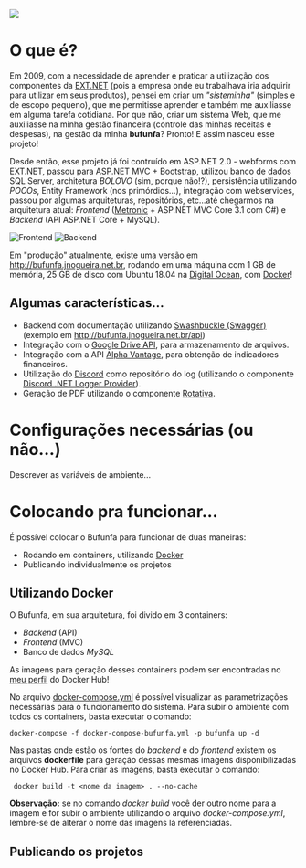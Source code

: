 ![](https://raw.githubusercontent.com/jlnpinheiro/bufunfa-net-core-3.1/master/docs/banner-readme.png)
# O que é?
Em 2009, com a necessidade de aprender e praticar a utilização dos componentes da [EXT.NET](https://ext.net/) (pois a empresa onde eu trabalhava iria adquirir para utilizar em seus produtos), pensei em criar um *"sisteminha"* (simples e de escopo pequeno), que me permitisse aprender e também me auxiliasse em alguma tarefa cotidiana. Por que não, criar um sistema Web, que me auxiliasse na minha gestão financeira (controle das minhas receitas e despesas), na gestão da minha **bufunfa**? Pronto! E assim nasceu esse projeto!

Desde então, esse projeto já foi contruído em ASP.NET 2.0 - webforms com EXT.NET, passou para ASP.NET MVC + Bootstrap, utilizou banco de dados SQL Server, architetura *BOLOVO* (sim, porque não!?), persistência utilizando *POCOs*, Entity Framework (nos primórdios...), integração com webservices, passou por algumas arquiteturas, repositórios, etc...até chegarmos na arquitetura atual: *Frontend* ([Metronic](https://keenthemes.com/metronic/) + ASP.NET MVC Core 3.1 com C#) e *Backend* (API ASP.NET Core + MySQL).

![Frontend](https://raw.githubusercontent.com/jlnpinheiro/bufunfa-net-core-3.1/master/docs/tela-01.png)
![Backend](https://raw.githubusercontent.com/jlnpinheiro/bufunfa-net-core-3.1/master/docs/tela-backend-01.png)

Em "produção" atualmente, existe uma versão em http://bufunfa.jnogueira.net.br, rodando em uma máquina com 1 GB de memória, 25 GB de disco com Ubuntu 18.04 na [Digital Ocean](https://www.digitalocean.com/), com [Docker](https://www.docker.com)!

## Algumas características...
* Backend com documentação utilizando [Swashbuckle (Swagger)](https://docs.microsoft.com/pt-br/aspnet/core/tutorials/getting-started-with-swashbuckle?view=aspnetcore-3.1&tabs=visual-studio) (exemplo em http://bufunfa.jnogueira.net.br/api)
* Integração com o [Google Drive API](https://developers.google.com/drive), para armazenamento de arquivos.
* Integração com a API [Alpha Vantage](https://www.alphavantage.co/), para obtenção de indicadores financeiros.
* Utilização do [Discord](https://discordapp.com/) como repositório do log (utilizando o componente [Discord .NET Logger Provider](https://github.com/jlnpinheiro/logger-discord-provider)).
* Geração de PDF utilizando o componente [Rotativa](https://github.com/webgio/Rotativa.AspNetCore).

# Configurações necessárias (ou não...)
Descrever as variáveis de ambiente...

# Colocando pra funcionar...
É possível colocar o Bufunfa para funcionar de duas maneiras: 
* Rodando em containers, utilizando [Docker](https://www.docker.com)
* Publicando individualmente os projetos

## Utilizando Docker
O Bufunfa, em sua arquitetura, foi divido em 3 containers: 
* *Backend* (API)
* *Frontend* (MVC)
* Banco de dados *MySQL* 

As imagens para geração desses containers podem ser encontradas no [meu perfil](https://hub.docker.com/repository/docker/jlnpinheiro/bufunfa) do Docker Hub!

No arquivo [docker-compose.yml](https://raw.githubusercontent.com/jlnpinheiro/bufunfa-net-core-3.1/master/src/_docker/docker-compose.yml) é possível visualizar as parametrizações necessárias para o funcionamento do sistema. Para subir o ambiente com todos os containers, basta executar o comando:

```
docker-compose -f docker-compose-bufunfa.yml -p bufunfa up -d
```

Nas pastas onde estão os fontes do *backend* e do *frontend* existem os arquivos **dockerfile** para geração dessas mesmas imagens disponibilizadas no Docker Hub. Para criar as imagens, basta executar o comando:

```
 docker build -t <nome da imagem> . --no-cache
```
**Observação:** se no comando *docker build* você der outro nome para a imagem e for subir o ambiente utilizando o arquivo *docker-compose.yml*, lembre-se de alterar o nome das imagens lá referenciadas.

## Publicando os projetos
